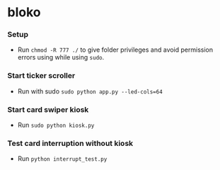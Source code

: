 # bloko

### Setup
- Run `chmod -R 777 ./` to give folder privileges and avoid permission errors using while using `sudo`.

### Start ticker scroller
- Run with sudo `sudo python app.py --led-cols=64`

### Start card swiper kiosk
- Run `sudo python kiosk.py`

### Test card interruption without kiosk
- Run `python interrupt_test.py`